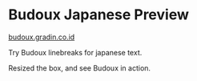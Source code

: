 # Budoux Japanese Preview

[budoux.gradin.co.id](https://budoux.gradin.co.id)

Try Budoux linebreaks for japanese text. 

Resized the box, and see Budoux in action.

